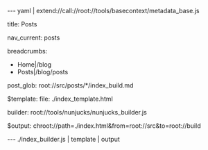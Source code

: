 --- yaml | extend://call://root://tools/basecontext/metadata_base.js

title: Posts

nav_current: posts

breadcrumbs:
  - Home|/blog
  - Posts|/blog/posts

post_glob: root://src/posts/*/index_build.md

$template:
  file: ./index_template.html
  
  builder: root://tools/nunjucks/nunjucks_builder.js

$output: chroot://path=./index.html&from=root://src&to=root://build

--- ./index_builder.js | template | output
